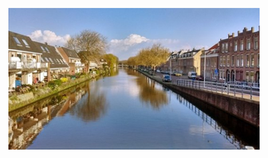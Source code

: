 <!-- 
.. title: پیاده‌روی در دلفت-صبح بیست و هشت آوریل دوهزار و پانزده
.. slug: 2015-04-28-lopen-in-delft-morgen
.. date: 2015-04-28 10:14:54 UTC+02:00
.. tags: 
.. category: پیاده‌روی در دلفت
.. link: 
.. description: 
.. type: text
-->

![delft](/20150428_delft_morgen_small.jpg)


